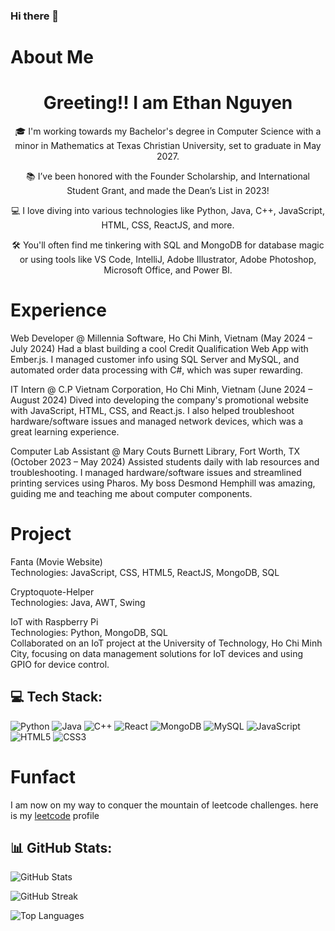 ### Hi there 👋
# About Me
<h1 align="center">Greeting!! I am Ethan Nguyen </h1>
<p align="center">🎓 I'm working towards my Bachelor's degree in Computer Science with a minor in Mathematics at Texas Christian University, set to graduate in May 2027. </p>
<p align="center">📚 I’ve been honored with the Founder Scholarship, and International Student Grant, and made the Dean’s List in 2023!</p>
<p align="center">💻 I love diving into various technologies like Python, Java, C++, JavaScript, HTML, CSS, ReactJS, and more.</p>
<p align="center">🛠 You'll often find me tinkering with SQL and MongoDB for database magic or using tools like VS Code, IntelliJ, Adobe Illustrator, Adobe Photoshop, Microsoft Office, and Power BI.</p>

# Experience
Web Developer @ Millennia Software, Ho Chi Minh, Vietnam (May 2024 – July 2024)
Had a blast building a cool Credit Qualification Web App with Ember.js. I managed customer info using SQL Server and MySQL, and automated order data processing with C#, which was super rewarding.

IT Intern @ C.P Vietnam Corporation, Ho Chi Minh, Vietnam (June 2024 – August 2024)
Dived into developing the company's promotional website with JavaScript, HTML, CSS, and React.js. I also helped troubleshoot hardware/software issues and managed network devices, which was a great learning experience.

Computer Lab Assistant @ Mary Couts Burnett Library, Fort Worth, TX (October 2023 – May 2024)
Assisted students daily with lab resources and troubleshooting. I managed hardware/software issues and streamlined printing services using Pharos. My boss Desmond Hemphill was amazing, guiding me and teaching me about computer components.

# Project
Fanta (Movie Website) <br>
Technologies: JavaScript, CSS, HTML5, ReactJS, MongoDB, SQL

Cryptoquote-Helper <br>
Technologies: Java, AWT, Swing

IoT with Raspberry Pi <br>
Technologies: Python, MongoDB, SQL <br>
Collaborated on an IoT project at the University of Technology, Ho Chi Minh City, focusing on data management solutions for IoT devices and using GPIO for device control.

## 💻 Tech Stack:
![Python](https://img.shields.io/badge/python-%2314354C.svg?style=for-the-badge&logo=python&logoColor=white)
![Java](https://img.shields.io/badge/java-%23ED8B00.svg?style=for-the-badge&logo=java&logoColor=white)
![C++](https://img.shields.io/badge/c%2B%2B-%2300599C.svg?style=for-the-badge&logo=c%2B%2B&logoColor=white)
![React](https://img.shields.io/badge/react-%2320232a.svg?style=for-the-badge&logo=react&logoColor=%2361DAFB)
![MongoDB](https://img.shields.io/badge/MongoDB-%234ea94b.svg?style=for-the-badge&logo=mongodb&logoColor=white)
![MySQL](https://img.shields.io/badge/mysql-4479A1.svg?style=for-the-badge&logo=mysql&logoColor=white)
![JavaScript](https://img.shields.io/badge/javascript-%23323330.svg?style=for-the-badge&logo=javascript&logoColor=%23F7DF1E)
![HTML5](https://img.shields.io/badge/html5-%23E34F26.svg?style=for-the-badge&logo=html5&logoColor=white)
![CSS3](https://img.shields.io/badge/css3-%231572B6.svg?style=for-the-badge&logo=css3&logoColor=white)

# Funfact
I am now on my way to conquer the mountain of leetcode challenges. here is my <a href="https://leetcode.com/phuthanh1832003/">leetcode</a> profile 

## 📊 GitHub Stats:
![GitHub Stats](https://github-readme-stats.vercel.app/api?username=phuthanh03012003&theme=dark&hide_border=false&include_all_commits=true&count_private=true)

![GitHub Streak](https://github-readme-streak-stats.herokuapp.com/?user=phuthanh03012003&theme=dark&hide_border=false)

![Top Languages](https://github-readme-stats.vercel.app/api/top-langs/?username=phuthanh03012003&theme=dark&hide_border=false&include_all_commits=true&count_private=true&layout=compact)
